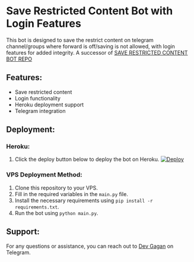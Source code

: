 # Save Restricted Content Bot with Login Features

This bot is designed to save the restrict content on telegram channel/groups where forward is off/saving is not allowed, with login features for added integrity.
A successor of [SAVE RESTRICTED CONTENT BOT REPO](https://github.com/devgaganin/Save-Restricted-Content-Bot-Repo)
## Features:
- Save restricted content
- Login functionality
- Heroku deployment support
- Telegram integration

## Deployment:

### Heroku:
1. Click the deploy button below to deploy the bot on Heroku.
   [![Deploy](https://www.herokucdn.com/deploy/button.svg)](https://heroku.com/deploy)

### VPS Deployment Method:
1. Clone this repository to your VPS.
2. Fill in the required variables in the `main.py` file.
3. Install the necessary requirements using `pip install -r requirements.txt`.
4. Run the bot using `python main.py`.

## Support:
For any questions or assistance, you can reach out to [Dev Gagan](https://t.me/dev_gagan) on Telegram.
